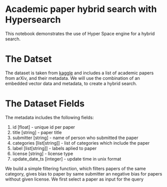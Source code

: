 #  Academic paper hybrid search with Hypersearch
This notebook demonstrates the use of Hyper Space engine for a hybrid search.

# The Datset
The dataset is taken from [kaggle](https://www.kaggle.com/datasets/Cornell-University/arxiv) and includes a list of academic papers from arXiv, and their metadata.
We will use the combination of an embedded vector data and metadata, to create a hybrid search.

# The Dataset Fields
The metadata includes the following fields:


1.   id [float] - unique id per paper
2.   title [string] - paper title
3. submitter [string] - name of person who submitted the paper
4. categories [list[string]] - list of categories which include the paper
5. label [list[string]] - labels aplied to paper
6. license [string] - license type
7. update_date_ts [integer] - update time in unix format

We build a simple filtering function, which filters papers of the same category, gives bias to paper by same submitter an negative bias for papers without given license. We first select a paper as input for the query
